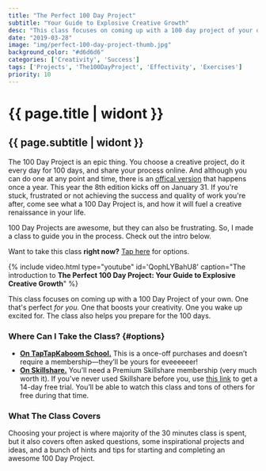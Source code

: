 ```yaml
---
title: "The Perfect 100 Day Project"
subtitle: "Your Guide to Explosive Creative Growth"
desc: "This class focuses on coming up with a 100 day project of your own. One that’s perfect for you. One that boosts your creativity. One you wake up excited for. The class also helps you prepare for the 100 days."
date: "2019-03-28"
image: "img/perfect-100-day-project-thumb.jpg"
background_color: "#d6d6d6"
categories: ['Creativity', 'Success']
tags: ['Projects', 'The100DayProject', 'Effectivity', 'Exercises']
priority: 10
---
```


# {{ page.title | widont }}
## {{ page.subtitle | widont }}

The 100 Day Project is an epic thing. You choose a creative project, do it every day for 100 days, and share your process online. And although you can do one at any point and time, there is an [offical version](https://the100dayproject.org/) that happens once a year. This year the 8th edition kicks off on January 31. If you're stuck, frustrated or not achieving the success and quality of work you're after, come see what a 100 Day Project is, and how it will fuel a creative renaissance in your life.

100 Day Projects are awesome, but they can also be frustrating. So, I made a class to guide you in the process. Check out the intro below.

Want to take this class **right now?** [Tap here](#options) for options.

{% include video.html type="youtube" id='QophLYBahU8' caption="The introduction to **The Perfect 100 Day Project: Your Guide to Explosive Creative Growth**" %}

This class focuses on coming up with a 100 Day Project of your own. One that's perfect *for you.* One that boosts your creativity. One you wake up excited for. The class also helps you prepare for the 100 days.

### Where Can I Take the Class? {#options}

- [**On TapTapKaboom School.**](https://ttkb.me/100-day-project) This is a once-off purchases and doesn’t require a membership—they’ll be yours for eveeeeeer!
- [**On Skillshare.**](https://ttkb.me/perfect-100-day-proj) You’ll need a Premium Skillshare membership (very much worth it). If you’ve never used Skillshare before you, use [this link](https://ttkb.me/perfect-100-day-proj) to get a 14-day free trial. You’ll be able to watch this class and tons of others for free during that time.

### What The Class Covers
Choosing your project is where majority of the 30 minutes class is spent, but it also covers often asked questions, some inspirational projects and ideas, and a bunch of hints and tips for starting and completing an awesome 100 Day Project.